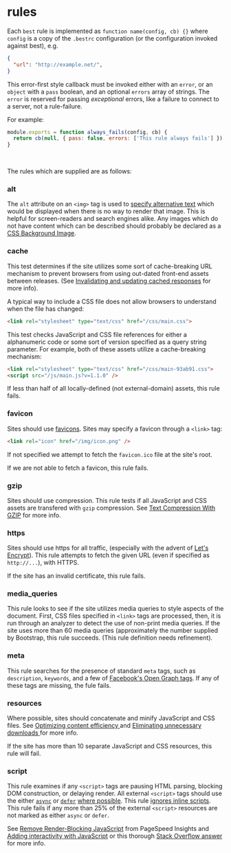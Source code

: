 # rules

Each `best` rule is implemented as `function name(config, cb) {}` where `config` is a copy of the `.bestrc` configuration (or the configuration invoked against best), e.g.

```json
{
  "url": "http://example.net/",
}
```

This error-first style callback must be invoked either with an `error`, or an `object` with a `pass` boolean, and an optional `errors` array of strings. The `error` is reserved for passing _exceptional_ errors, like a failure to connect to a server, not a rule-failure.

For example:

```js
module.exports = function always_fails(config, cb) {
  return cb(null, { pass: false, errors: ['This rule always fails'] });
}
```

&nbsp;

The rules which are supplied are as follows:


### alt

The `alt` attribute on an `<img>` tag is used to [specify alternative text](https://en.wikipedia.org/wiki/Alt_attribute) which would be displayed when there is no way to render that image. This is helpful for screen-readers and search engines alike. Any images which do not have content which can be described should probably be declared as a [CSS Background Image](https://developer.mozilla.org/en-US/docs/Web/CSS/background-image).

### cache

This test determines if the site utilizes some sort of cache-breaking URL mechanism to prevent browsers from using out-dated front-end assets between releases. (See [Invalidating and updating cached responses](https://developers.google.com/web/fundamentals/performance/optimizing-content-efficiency/http-caching#invalidating-and-updating-cached-responses) for more info).

A typical way to include a CSS file does not allow browsers to understand when the file has changed:

```html
<link rel="stylesheet" type="text/css" href="/css/main.css">
```

This test checks JavaScript and CSS file references for either a alphanumeric code or some sort of version specified as a query string parameter. For example, both of these assets utilize a cache-breaking mechanism:

```html
<link rel="stylesheet" type="text/css" href="/css/main-93ab91.css">
<script src="/js/main.js?v=1.1.0" />
```

If less than half of all locally-defined (not external-domain) assets, this rule fails.


### favicon

Sites should use [favicons](https://en.wikipedia.org/wiki/Favicon#How_to_use). Sites may specify a favicon through a `<link>` tag:


```html
<link rel="icon" href="/img/icon.png" />
```

If not specified we attempt to fetch the `favicon.ico` file at the site's root.

If we are not able to fetch a favicon, this rule fails.


### gzip

Sites should use compression. This rule tests if all JavaScript and CSS assets are transfered with `gzip` compression. See [Text Compression With GZIP](https://developers.google.com/web/fundamentals/performance/optimizing-content-efficiency/optimize-encoding-and-transfer#text-compression-with-gzip) for more info.


### https

Sites should use https for all traffic, (especially with the advent of [Let's Encrypt](https://letsencrypt.org/)). This rule attempts to fetch the given URL (even if specified as `http://...`), with HTTPS.

If the site has an invalid certificate, this rule fails.


### media_queries

This rule looks to see if the site utilizes media queries to style aspects of the document. First, CSS files specified in `<link>` tags are processed, then, it is run through an analyzer to detect the use of non-print media queries. If the site uses more than 60 media queries (approximately the number supplied by Bootstrap, this rule succeeds. (This rule definition needs refinement).


### meta

This rule searches for the presence of standard `meta` tags, such as `description`, `keywords`, and a few of [Facebook's Open Graph tags](https://developers.facebook.com/docs/sharing/best-practices#tags). If any of these tags are missing, the fule fails.


### resources

Where possible, sites should concatenate and minify JavaScript and CSS files. See [Optimizing content efficiency
](https://developers.google.com/web/fundamentals/performance/optimizing-content-efficiency/) and [Eliminating unnecessary downloads
](https://developers.google.com/web/fundamentals/performance/optimizing-content-efficiency/eliminate-downloads?hl=en) for more info.

If the site has more than 10 separate JavaScript and CSS resources, this rule will fail.


### script

This rule examines if any `<script>` tags are pausing HTML parsing, blocking DOM construction, or delaying render. All external `<script>` tags should use the either [`async`](http://caniuse.com/#feat=script-async) or [`defer`](http://caniuse.com/#feat=script-defer) [where possible](http://www.growingwiththeweb.com/2014/02/async-vs-defer-attributes.html). This rule [ignores inline scripts](https://twitter.com/paul_irish/status/97502446674391041). This rule fails if any more than 25% of the external `<script>` resources are not marked as either `async` or `defer`.

See [Remove Render-Blocking JavaScript](https://developers.google.com/speed/docs/insights/BlockingJS) from PageSpeed Insights and [Adding interactivity with JavaScript](https://developers.google.com/web/fundamentals/performance/critical-rendering-path/adding-interactivity-with-javascript?hl=en) or this thorough [Stack Overflow answer](http://stackoverflow.com/questions/436411/where-is-the-best-place-to-put-script-tags-in-html-markup/24070373#24070373) for more info.
